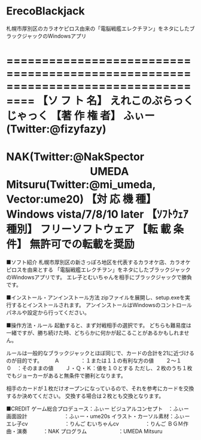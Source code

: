 # ErecoBlackjack
札幌市厚別区のカラオケピロス由来の「電脳戦艦エレクチヲン」をネタにしたブラックジャックのWindowsアプリ

==================================================================================
【ソ フ ト 名】 えれこのぶらっくじゃっく
【著 作 権 者】 ふぃー(Twitter:@fizyfazy)
　　　　　　　　NAK(Twitter:@NakSpector
　　　　　　　　UMEDA Mitsuru(Twitter:@mi_umeda, Vector:ume20)
【対 応 機 種】 Windows vista/7/8/10 later
【ｿﾌﾄｳｪｱ 種別】 フリーソフトウェア
【転 載 条 件】 無許可での転載を奨励
==================================================================================

■ソフト紹介
札幌市厚別区の新さっぽろ地区を代表するカラオケ店、カラオケピロスを由来とする
「電脳戦艦エレクチヲン」をネタにしたブラックジャックのWindowsアプリです。
エレ子とむいちゃんを相手にブラックジャックで勝負です。

■インストール・アンインストール方法
zipファイルを展開し、setup.exeを実行するとインストールされます。
アンインストールはWindowsのコントロールパネルや設定から行ってください。

■操作方法・ルール
起動すると、まず対戦相手の選択です。
どちらも難易度は一緒ですが、勝ち続けた時、どちらかに何かが起こることがあるかもしれません。

ルールは一般的なブラックジャックとほぼ同じで、カードの合計を21に近づけるのが目的です。
　　Ａ　　　　：１または１１の有利な方の値
　　２～１０　：そのままの値
　　Ｊ・Ｑ・Ｋ：値を１０とする
ただし、２枚のうち１枚でもジョーカーがあると無条件で勝利となります。

相手のカードが１枚だけオープンになっているので、それを参考にカードを交換するか決めてください。
交換する場合は２枚とも交換となります。

■CREDIT
ゲーム総合プロデュース：ふぃー
ビジュアルコンセプト　：ふぃー
画面設計　　　　　　　：ふぃー・ume20s
イラスト・カーソル素材：ふぃー
エレ子cv　　　　　　　：りんご
むいちゃんcv　　　　　：りんご
ＢＧＭ作曲・演奏　　　：NAK
プログラム　　　　　　：UMEDA Mitsuru
